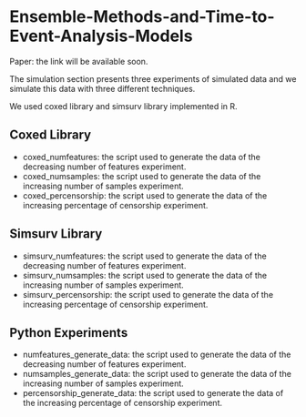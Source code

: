 # Ensemble-Methods-and-Time-to-Event-Analysis-Models

Paper: the link will be available soon.

The simulation section presents three experiments of simulated data and we simulate this data with three different techniques.

We used coxed library and simsurv library implemented in R. 

## Coxed Library

* coxed_numfeatures: the script used to generate the data of the decreasing number of features experiment.
* coxed_numsamples: the script used to generate the data of the increasing number of samples experiment.
* coxed_percensorship: the script used to generate the data of the increasing percentage of censorship experiment.

## Simsurv Library

* simsurv_numfeatures: the script used to generate the data of the decreasing number of features experiment.
* simsurv_numsamples: the script used to generate the data of the increasing number of samples experiment.
* simsurv_percensorship: the script used to generate the data of the increasing percentage of censorship experiment.

## Python Experiments

* numfeatures_generate_data: the script used to generate the data of the decreasing number of features experiment.
* numsamples_generate_data: the script used to generate the data of the increasing number of samples experiment.
* percensorship_generate_data: the script used to generate the data of the increasing percentage of censorship experiment.
